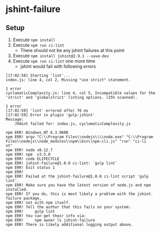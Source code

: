 # jshint-failure

## Setup
 1. Execute `npm install`
 2. Execute `npm run ci-lint`
    * There should not be any jshint failures at this point
 3. Execute `npm install jshint@2.9.1 --save-dev`
 4. Execute `npm run ci-lint` one more time
    * jshint would fail with following errors

```
[17:02:58] Starting 'lint'...
index.js: line 4, col 2, Missing "use strict" statement.

1 error
cyclomaticComplexity.js: line 4, col 5, Incompatible values for the 'strict' and 'globalstrict' linting options. (25% scanned).

1 error
[17:02:59] 'lint' errored after 76 ms
[17:02:59] Error in plugin 'gulp-jshint'
Message:
    JSHint failed for: index.js, cyclomaticComplexity.js

npm ERR! Windows_NT 6.3.9600
npm ERR! argv "C:\\Program Files\\nodejs\\\\node.exe" "C:\\Program Files\\nodejs\\node_modules\\npm\\bin\\npm-cli.js" "run" "ci-li
nt"
npm ERR! node v0.12.7
npm ERR! npm  v3.5.0
npm ERR! code ELIFECYCLE
npm ERR! jshint-failure@1.0.0 ci-lint: `gulp lint`
npm ERR! Exit status 1
npm ERR!
npm ERR! Failed at the jshint-failure@1.0.0 ci-lint script 'gulp lint'.
npm ERR! Make sure you have the latest version of node.js and npm installed.
npm ERR! If you do, this is most likely a problem with the jshint-failure package,
npm ERR! not with npm itself.
npm ERR! Tell the author that this fails on your system:
npm ERR!     gulp lint
npm ERR! You can get their info via:
npm ERR!     npm owner ls jshint-failure
npm ERR! There is likely additional logging output above.
```
 
